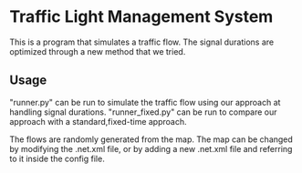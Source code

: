 # Traffic Light Management System

This is a program that simulates a traffic flow. The signal durations are optimized through a new method that we tried.

## Usage

"runner.py" can be run to simulate the traffic flow using our approach at handling signal durations. 
"runner_fixed.py" can be run to compare our approach with a standard,fixed-time approach. 

The flows are randomly generated from the map. The map can be changed by modifying the .net.xml file, or by adding a new .net.xml file and referring to it inside the config file. 
